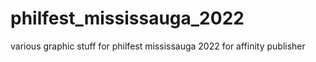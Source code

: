 # philfest_mississauga_2022

various graphic stuff for philfest mississauga 2022 for affinity publisher
